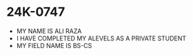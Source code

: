 # 24K-0747
- MY NAME IS ALI RAZA
- I HAVE COMPLETED MY ALEVELS AS A PRIVATE STUDENT
- MY FIELD NAME IS BS-CS
